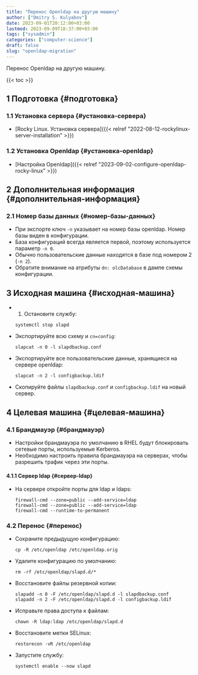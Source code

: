 ```yaml
---
title: "Перенос Openldap на другую машину"
author: ["Dmitry S. Kulyabov"]
date: 2023-09-01T20:12:00+03:00
lastmod: 2023-09-09T18:37:00+03:00
tags: ["sysadmin"]
categories: ["computer-science"]
draft: false
slug: "openldap-migration"
---
```


Перенос Openldap на другую машину.

<!--more-->

{{< toc >}}


## <span class="section-num">1</span> Подготовка {#подготовка}


### <span class="section-num">1.1</span> Установка сервера {#установка-сервера}

-   [Rocky Linux. Установка сервера]({{< relref "2022-08-12-rockylinux-server-installation" >}})


### <span class="section-num">1.2</span> Установка Openldap {#установка-openldap}

-   [Настройка Openldap]({{< relref "2023-09-02-configure-openldap-rocky-linux" >}})


## <span class="section-num">2</span> Дополнительная информация {#дополнительная-информация}


### <span class="section-num">2.1</span> Номер базы данных {#номер-базы-данных}

-   При экспорте ключ `-n` указывает на номер базы openldap. Номер базы виден в конфигурации.
-   База конфигураций всегда является первой, поэтому используется параметр `-n 0`.
-   Обычно пользовательские данные находятся в базе под номером 2 (`-n 2`).
-   Обратите внимание на атрибуты `dn: olcDatabase` в дампе схемы конфигурации.


## <span class="section-num">3</span> Исходная машина {#исходная-машина}

-   1. Остановите службу:
    ```shell
    systemctl stop slapd
    ```
-   Экспортируйте всю схему и `cn=config`:
    ```shell
    slapcat -n 0 -l slapdbackup.conf
    ```
-   Экспортируйте все пользовательские данные, хранящиеся на сервере openldap:
    ```shell
    slapcat -n 2 -l configbackup.ldif
    ```
-   Скопируйте файлы `slapdbackup.conf` и `configbackup.ldif` на новый сервер.


## <span class="section-num">4</span> Целевая машина {#целевая-машина}


### <span class="section-num">4.1</span> Брандмауэр {#брандмауэр}

-   Настройки брандмауэра по умолчанию в RHEL будут блокировать сетевые порты, используемые Kerberos.
-   Необходимо настроить правила брандмауэра на серверах, чтобы разрешить трафик через эти порты.


#### <span class="section-num">4.1.1</span> Сервер ldap {#сервер-ldap}

-   На сервере откройте порты для ldap и ldaps:
    ```shell
    firewall-cmd --zone=public --add-service=ldap
    firewall-cmd --zone=public --add-service=ldap
    firewall-cmd --runtime-to-permanent
    ```


### <span class="section-num">4.2</span> Перенос {#перенос}

-   Сохраните предыдущую конфигурацию:
    ```shell
    cp -R /etc/openldap /etc/openldap.orig
    ```
-   Удалите конфигурацию по умолчанию:
    ```shell
    rm -rf /etc/openldap/slapd.d/*
    ```
-   Восстановите файлы резервной копии:
    ```shell
    slapadd -n 0 -F /etc/openldap/slapd.d -l slapdbackup.conf
    slapadd -n 2 -F /etc/openldap/slapd.d -l configbackup.ldif
    ```
-   Исправьте права доступа к файлам:
    ```shell
    chown -R ldap:ldap /etc/openldap/slapd.d
    ```
-   Восстановите метки SELinux:
    ```shell
    restorecon -vR /etc/openldap
    ```
-   Запустите службу:
    ```shell
    systemctl enable --now slapd
    ```
